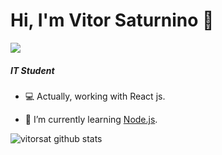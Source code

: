 # Hi, I'm Vitor Saturnino 👋

[<img src="https://img.icons8.com/color/30/000000/linkedin.png"/>](https://www.linkedin.com/in/vitorsat/)

##### IT Student

- 💻 Actually, working with React js.

- 🌱 I’m currently learning [Node.js](https://nodejs.org/en).


![vitorsat github stats](https://github-readme-stats.vercel.app/api?username=vitorsat&theme=dark&show_icons=true)

